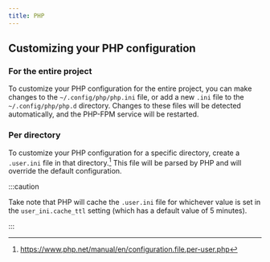 ```yaml
---
title: PHP
---
```


## Customizing your PHP configuration

### For the entire project

To customize your PHP configuration for the entire project, you can make changes
to the `~/.config/php/php.ini` file, or add a new `.ini` file to the
`~/.config/php/php.d` directory. Changes to these files will be detected
automatically, and the PHP-FPM service will be restarted.

### Per directory

To customize your PHP configuration for a specific directory, create a
`.user.ini` file in that directory.[^1] This file will be parsed by PHP and will
override the default configuration.

:::caution

Take note that PHP will cache the `.user.ini` file for whichever value is set in
the `user_ini.cache_ttl` setting (which has a default value of 5 minutes).

:::

[^1]: https://www.php.net/manual/en/configuration.file.per-user.php
